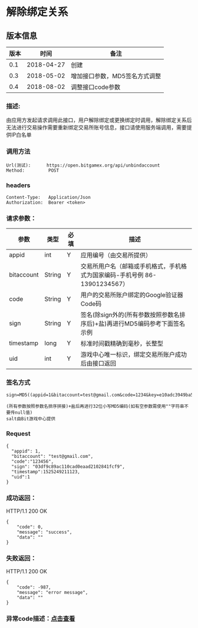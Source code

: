 # 解除绑定关系

## 版本信息
版本 | 时间 |   备注
-- | -- |   --
0.1 | 2018-04-27|创建
0.3|2018-05-02|增加接口参数，MD5签名方式调整
0.4|2018-08-02|调整接口code参数

### 描述:
由应用方发起请求调用此接口，用户解除绑定或更换绑定时调用，解除绑定关系后无法进行交易操作需要重新绑定交易所账号信息，接口请使用服务端调用，需要提供IP白名单


### 调用方法

``` 
Url(测试):      https://open.bitgamex.org/api/unbindaccount
Method:         POST

```
### headers

``` 
Content-Type:   Application/Json
Authorization:  Bearer <token>    

```
### 请求参数：


 参数           |     类型        |必填| 描述         
------------ |     -------------|--|         -----------
 appid    |   int |Y|   应用编号（由交易所提供）
 bitaccount    | String    |Y| 交易所用户名（邮箱或手机格式，手机格式为国家编码-手机号例 86-13901234567）
 code   |   String  |Y|   用户的交易所账户绑定的Google验证器Code码
 sign     | String        |Y| 签名(除sign外的(所有参数按照参数名排序后)+盐)再进行MD5编码参考下面签名示例
 timestamp|long|Y|标准时间戳精确到毫秒，长整型
 uid|int|Y|游戏中心唯一标识，绑定交易所账户成功后由接口返回
 
 
 ### 签名方式
 ```
 sign=MD5((appid=1&bitaccount=test@gmail.com&code=1234&key=e10adc3949ba59abbe56e057f20f883e&timestamp=1525249211123&uid=1)+salt).toLowerCase()
 
(所有参数按照参数名排序拼接)+盐后再进行32位小写MD5编码(如有空参数需使用""字符串不要传null值)
salt由Bit游戏中心提供
 ```
 
### Request
  ```
 {
    "appid": 1,
    "bitaccount": "test@gmail.com",
    "code":"123456",
    "sign": "03df9c89ac110cad0eaad2102841fcf9",
    "timestamp":1525249211123,
    "uid":1
 }
  ```
### 成功返回：
HTTP/1.1 200 OK
```
{
    "code": 0,
    "message": "success",
    "data": ""
}
```
### 失败返回：
HTTP/1.1 200 OK
```
{
    "code": -987,
    "message": "error message",
    "data": ""
}
```


### 异常code描述：[点击查看](https://github.com/BitGameEN/OpenAPI/blob/master/Zh/BitGame%E6%B8%B8%E6%88%8F%E5%AF%B9%E6%8E%A5%E6%96%87%E6%A1%A3.md)
